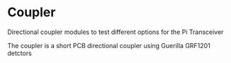 # Coupler

Directional coupler modules to test different options for the Pi Transceiver

The coupler is a short PCB directional coupler using Guerilla GRF1201 detctors




